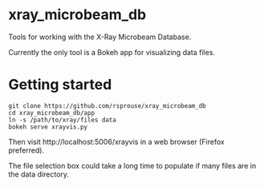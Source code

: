 # xray_microbeam_db
Tools for working with the X-Ray Microbeam Database.

Currently the only tool is a Bokeh app for visualizing data files.

# Getting started

    git clone https://github.com/rsprouse/xray_microbeam_db
    cd xray_microbeam_db/app
    ln -s /path/to/xray/files data
    bokeh serve xrayvis.py
    
Then visit http://localhost:5006/xrayvis in a web browser (Firefox preferred).

The file selection box could take a long time to populate if many files are in the data directory.




